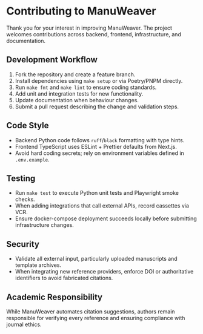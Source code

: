 # Contributing to ManuWeaver

Thank you for your interest in improving ManuWeaver. The project welcomes contributions across backend, frontend, infrastructure, and documentation.

## Development Workflow

1. Fork the repository and create a feature branch.
2. Install dependencies using `make setup` or via Poetry/PNPM directly.
3. Run `make fmt` and `make lint` to ensure coding standards.
4. Add unit and integration tests for new functionality.
5. Update documentation when behaviour changes.
6. Submit a pull request describing the change and validation steps.

## Code Style

- Backend Python code follows `ruff`/`black` formatting with type hints.
- Frontend TypeScript uses ESLint + Prettier defaults from Next.js.
- Avoid hard coding secrets; rely on environment variables defined in `.env.example`.

## Testing

- Run `make test` to execute Python unit tests and Playwright smoke checks.
- When adding integrations that call external APIs, record cassettes via VCR.
- Ensure docker-compose deployment succeeds locally before submitting infrastructure changes.

## Security

- Validate all external input, particularly uploaded manuscripts and template archives.
- When integrating new reference providers, enforce DOI or authoritative identifiers to avoid fabricated citations.

## Academic Responsibility

While ManuWeaver automates citation suggestions, authors remain responsible for verifying every reference and ensuring compliance with journal ethics.
